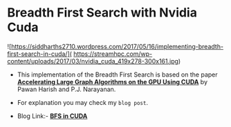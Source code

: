 # Breadth First Search with Nvidia Cuda

![https://siddharths2710.wordpress.com/2017/05/16/implementing-breadth-first-search-in-cuda/](
https://streamhpc.com/wp-content/uploads/2017/03/nvidia_cuda_419x278-300x161.jpg)
* This implementation of the Breadth First Search is based on the paper [**Accelerating Large Graph Algorithms on the GPU
Using CUDA**](http://www.nvidia.co.uk/content/cudazone/CUDABrowser/downloads/Accelerate_Large_Graph_Algorithms/HiPC.pdf) by Pawan Harish and P.J. Narayanan. 

* For explanation you may check my `blog post`.

* Blog Link:-   [**BFS in CUDA**](https://siddharths2710.wordpress.com/2017/05/16/implementing-breadth-first-search-in-cuda/)
